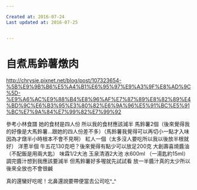 ```yaml
---

Created at: 2016-07-24
Last updated at: 2016-07-25


---
```


# 自煮馬鈴薯燉肉


http://chrysie.pixnet.net/blog/post/107323654-%5B%E9%9B%B6%E5%A4%B1%E6%95%97%E9%A3%9F%E8%AD%9C%5D-%E9%A6%AC%E9%88%B4%E8%96%AF%E7%87%89%E8%82%89%E4%BD%9C%E6%B3%95%E3%80%82%E6%9A%96%E5%91%BC%E5%91%BC%E7%9A%84%E7%99%82%E7%99%92

參考小林食譜
她的食材是四人份
所以我的食材應該減半
馬鈴薯2個（後來覺得我的好像是大馬鈴薯...跟她的四人份差不多）（馬鈴薯我覺得可以再切小一點才入味因為才燉半小時根本不會不見啊）
紅人一個（太多沒人要吃所以我以後放半根就好）
洋蔥半個
牛五花130克吧？後來覺得有點少可以放足200克
大創壽喜燒醬油（不配飯是用兩大匙）
味霖1/2大池
玉泉清酒2大池
水600ml
（一湯匙約15ml）
調完醬汁想到我應該要減半
但馬鈴薯好多喔就先試試看
放一半醬汁真的太少所以後來全放也不會很鹹

真的還蠻好吃呢！北鼻還說要帶便當去公司吃^\_^

